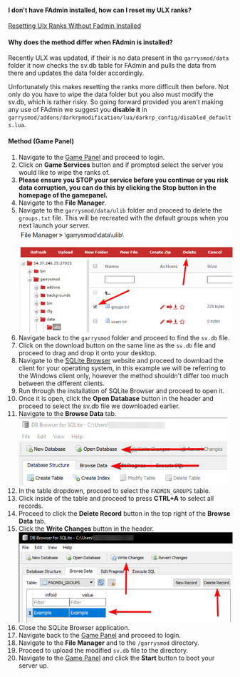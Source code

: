 #### I don't have FAdmin installed, how can I reset my ULX ranks?
[Resetting Ulx Ranks Without Fadmin Installed]((https://help.hexanenetworks.com/garrys-mod/server-configuration/resetting-ulx-ranks-without-fadmin-installed))

#### Why does the method differ when FAdmin is installed?
Recently ULX was updated, if their is no data present in the `garrysmod/data` folder it now checks the sv.db table for FAdmin and pulls the data from there and updates the data folder accordingly.

Unfortunately this makes resetting the ranks more difficult then before. Not only do you have to wipe the data folder but you also must modify the sv.db, which is rather risky. So going forward provided you aren't making any use of FAdmin we suggest you **disable it** in ``garrysmod/addons/darkrpmodification/lua/darkrp_config/disabled_defaults.lua``.

#### Method (Game Panel)
1. Navigate to the [Game Panel](https://hexane.gg) and proceed to login.
2. Click on **Game Services** button and if prompted select the server you would like to wipe the ranks of.
3. **Please ensure you STOP your service before you continue or you risk data corruption, you can do this by clicking the Stop button in the homepage of the gamepanel.**
4. Navigate to the **File Manager**.
5. Navigate to the ``garrysmod/data/ulib`` folder and proceed to delete the ``groups.txt`` file. This will be recreated with the default groups when you next launch your server.
![](https://raw.githubusercontent.com/HexaneNetworks/help-assets/master/assets/png/deleting-ulib-data.png)
6. Navigate back to the ``garrysmod`` folder and proceed to find the ``sv.db`` file.
7. Click on the download button on the same line as the ``sv.db`` file and proceed to drag and drop it onto your desktop.
8. Navigate to the [SQLite Browser](https://sqlitebrowser.org/) website and proceed to download the client for your operating system, in this example we will be referring to the Windows client only, however the method shouldn't differ too much between the different clients.
9. Run through the installation of SQLite Browser and proceed to open it.
10. Once it is open, click the **Open Database** button in the header and proceed to select the sv.db file we downloaded earlier.
11. Navigate to the **Browse Data** tab.
![](https://raw.githubusercontent.com/HexaneNetworks/help-assets/master/assets/png/opening-svdb.png)
12. In the table dropdown, proceed to select the ``FADMIN_GROUPS`` table.
13. Click inside of the table and proceed to press **CTRL+A** to select all records.
14. Proceed to click the **Delete Record** button in the top right of the **Browse Data** tab.
15. Click the **Write Changes** button in the header.
![](https://raw.githubusercontent.com/HexaneNetworks/help-assets/master/assets/png/modify-svdb.png)
16. Close the SQLite Browser application.
17. Navigate back to the [Game Panel](https://hexane.gg) and proceed to login.
18. Navigate to the **File Manager** and to the ``/garrysmod`` directory.
19. Proceed to upload the modified ``sv.db`` file to the directory.
20. Navigate to the [Game Panel](https://hexane.gg) and click the **Start** button to boot your server up.
